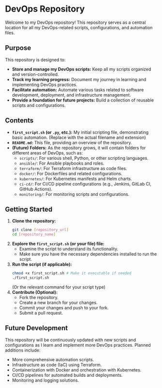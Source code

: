 # DevOps Repository

Welcome to my DevOps repository! This repository serves as a central location for all my DevOps-related scripts, configurations, and automation files.

## Purpose

This repository is designed to:

* **Store and manage my DevOps scripts:** Keep all my scripts organized and version-controlled.
* **Track my learning progress:** Document my journey in learning and implementing DevOps practices.
* **Facilitate automation:** Automate various tasks related to software development, deployment, and infrastructure management.
* **Provide a foundation for future projects:** Build a collection of reusable scripts and configurations.

## Contents

* **`first_script.sh` (or `.py`, etc.):** My initial scripting file, demonstrating basic automation. (Replace with the actual filename and extension)
* **`README.md`:** This file, providing an overview of the repository.
* **(Future) Folders:** As the repository grows, it will contain folders for different areas of DevOps, such as:
    * `scripts/`: For various shell, Python, or other scripting languages.
    * `ansible/`: For Ansible playbooks and roles.
    * `terraform/`: For Terraform infrastructure as code files.
    * `docker/`: For Dockerfiles and related configurations.
    * `kubernetes/`: For Kubernetes manifests and Helm charts.
    * `ci-cd/`: For CI/CD pipeline configurations (e.g., Jenkins, GitLab CI, GitHub Actions).
    * `monitoring/`: For monitoring scripts and configurations.

## Getting Started

1.  **Clone the repository:**
    ```bash
    git clone [repository_url]
    cd [repository_name]
    ```
2.  **Explore the `first_script.sh` (or your file) file:**
    * Examine the script to understand its functionality.
    * Make sure you have the necessary dependencies installed to run the script.
3.  **Run the script (if applicable):**
    ```bash
    chmod +x first_script.sh # Make it executable if needed
    ./first_script.sh
    ```
    (Or the relevant command for your script type)
4.  **Contribute (Optional):**
    * Fork the repository.
    * Create a new branch for your changes.
    * Commit your changes and push to your fork.
    * Submit a pull request.

## Future Development

This repository will be continuously updated with new scripts and configurations as I learn and implement more DevOps practices. Planned additions include:

* More comprehensive automation scripts.
* Infrastructure as code (IaC) using Terraform.
* Containerization with Docker and orchestration with Kubernetes.
* CI/CD pipelines for automated builds and deployments.
* Monitoring and logging solutions.
